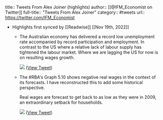 title:: Tweets From Alex Joiner (highlights)
author:: [[@IFM_Economist on Twitter]]
full-title:: "Tweets From Alex Joiner"
category:: #tweets
url:: https://twitter.com/IFM_Economist

- Highlights first synced by [[Readwise]] [[Nov 19th, 2022]]
	- The Australian economy has delivered a record low unemployment rate accompanied by record participation and employment. In contrast to the US where a relative lack of labour supply has tightened the labour market. Where we are lagging the US for now is on resulting wages growth. 
	  
	  ![](https://pbs.twimg.com/media/FXl4IlpUcAE6yWy.jpg) ([View Tweet](https://twitter.com/IFM_Economist/status/1547400825122672640))
	- The #RBA's Graph 5.10 shows negative real wages in the context of its forecasts. I have reconstructed this to add some historical perspective.  
	  
	  Real wages are forecast to get back to as low as they were in 2009, an extraordinary setback for households. 
	  
	  ![](https://pbs.twimg.com/media/FZXZj5GUcAECEit.png) ([View Tweet](https://twitter.com/IFM_Economist/status/1555389331665063937))